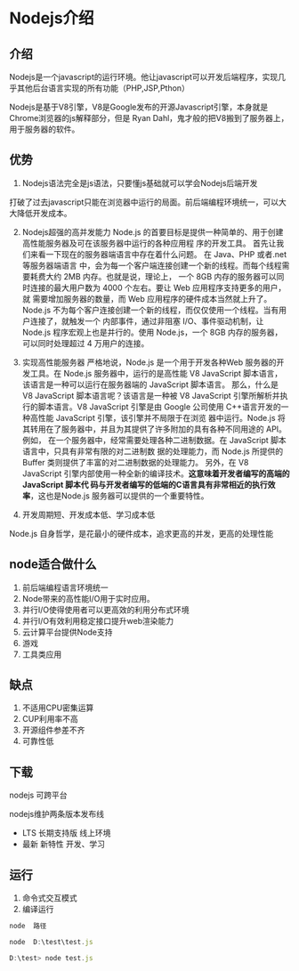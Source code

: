 # Nodejs介绍

## 介绍

Nodejs是一个javascript的运行环境。他让javascript可以开发后端程序，实现几乎其他后台语言实现的所有功能（PHP,JSP,Pthon）

Nodejs是基于V8引擎，V8是Google发布的开源Javascript引擎，本身就是 Chrome浏览器的js解释部分，但是 Ryan Dahl，鬼才般的把V8搬到了服务器上，用于服务器的软件。

## 优势

1. Nodejs语法完全是js语法，只要懂js基础就可以学会Nodejs后端开发
  
 打破了过去javascript只能在浏览器中运行的局面。前后端编程环境统一，可以大大降低开发成本。

 2. Nodejs超强的高并发能力
 Node.js 的首要目标是提供一种简单的、用于创建高性能服务器及可在该服务器中运行的各种应用程
序的开发工具。
首先让我们来看一下现在的服务器端语言中存在着什么问题。 在 Java、PHP 或者.net 等服务器端语言
中，会为每一个客户端连接创建一个新的线程。而每个线程需要耗费大约 2MB 内存。也就是说，理论上，
一个 8GB 内存的服务器可以同时连接的最大用户数为 4000 个左右。要让 Web 应用程序支持更多的用户，就
需要增加服务器的数量，而 Web 应用程序的硬件成本当然就上升了。
Node.js 不为每个客户连接创建一个新的线程，而仅仅使用一个线程。当有用户连接了，就触发一个
内部事件，通过非阻塞 I/O、事件驱动机制，让 Node.js 程序宏观上也是并行的。使用 Node.js，一个 8GB
内存的服务器，可以同时处理超过 4 万用户的连接。

3. 实现高性能服务器
严格地说，Node.js 是一个用于开发各种Web 服务器的开发工具。在 Node.js 服务器中，运行的是高性能 V8
JavaScript 脚本语言，该语言是一种可以运行在服务器端的 JavaScript 脚本语言。
那么，什么是 V8 JavaScript 脚本语言呢？该语言是一种被 V8 JavaScript 引擎所解析并执行的脚本语言。V8
JavaScript 引擎是由 Google 公司使用 C++语言开发的一种高性能 JavaScript 引擎，该引擎并不局限于在浏览
器中运行。Node.js 将其转用在了服务器中，并且为其提供了许多附加的具有各种不同用途的 API。例如，
在一个服务器中，经常需要处理各种二进制数据。在 JavaScript 脚本语言中，只具有非常有限的对二进制数
据的处理能力，而 Node.js 所提供的 Buffer 类则提供了丰富的对二进制数据的处理能力。
另外，在 V8 JavaScript 引擎内部使用一种全新的编译技术。**这意味着开发者编写的高端的 JavaScript 脚本代
码与开发者编写的低端的C语言具有非常相近的执行效率**，这也是Node.js 服务器可以提供的一个重要特性。

4. 开发周期短、开发成本低、学习成本低

Node.js 自身哲学，是花最小的硬件成本，追求更高的并发，更高的处理性能

## node适合做什么

1. 前后端编程语言环境统一
2. Node带来的高性能I/O用于实时应用。
3. 并行I/O使得使用者可以更高效的利用分布式环境
4. 并行I/O有效利用稳定接口提升web渲染能力
5. 云计算平台提供Node支持
6. 游戏
7. 工具类应用

## 缺点

1. 不适用CPU密集运算
2. CUP利用率不高
3. 开源组件参差不齐
4. 可靠性低  

## 下载

nodejs 可跨平台

nodejs维护两条版本发布线

* LTS  长期支持版  线上环境
* 最新 新特性      开发、学习

## 运行 

1. 命令式交互模式
2. 编译运行


```js
node  路径

node  D:\test\test.js

D:\test> node test.js
```
